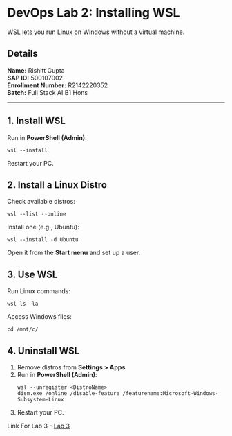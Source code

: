 # DevOps Lab 2: Installing WSL  

WSL lets you run Linux on Windows without a virtual machine.  

## Details  
**Name:** Rishitt Gupta  
**SAP ID:** 500107002  
**Enrollment Number:** R2142220352  
**Batch:** Full Stack AI B1 Hons  

---  

## 1. Install WSL  
Run in **PowerShell (Admin)**:  
```
wsl --install
```  
Restart your PC.  

## 2. Install a Linux Distro  
Check available distros:  
```
wsl --list --online
```  
Install one (e.g., Ubuntu):  
```
wsl --install -d Ubuntu
```  
Open it from the **Start menu** and set up a user.  

## 3. Use WSL  
Run Linux commands:  
```
wsl ls -la
```  
Access Windows files:  
```
cd /mnt/c/
```  

## 4. Uninstall WSL  
1. Remove distros from **Settings > Apps**.  
2. Run in **PowerShell (Admin)**:  
   ```
   wsl --unregister <DistroName>
   dism.exe /online /disable-feature /featurename:Microsoft-Windows-Subsystem-Linux
   ```
3. Restart your PC.  

Link For Lab 3 - [Lab 3](./Rishitt_Gupta_DevOps_Lab_3.md)